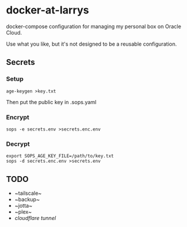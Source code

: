 # docker-at-larrys

docker-compose configuration for managing my personal box on Oracle Cloud.

Use what you like, but it's not designed to be a reusable configuration.

## Secrets

### Setup

```
age-keygen >key.txt
```
Then put the public key in .sops.yaml

### Encrypt
```
sops -e secrets.env >secrets.enc.env
```

### Decrypt
```
export SOPS_AGE_KEY_FILE=/path/to/key.txt
sops -d secrets.enc.env >secrets.env
```

## TODO

- ~tailscale~
- ~backup~
- ~jotta~
- ~plex~
- _cloudflare tunnel_
